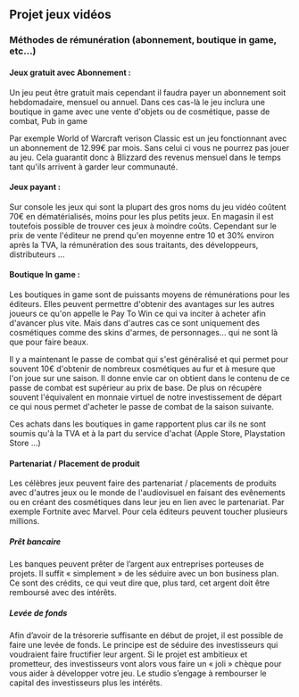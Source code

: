 ## Projet jeux vidéos

### Méthodes de rémunération (abonnement, boutique in game, etc...)

#### Jeux gratuit avec Abonnement :

Un jeu peut être gratuit mais cependant il faudra payer un abonnement soit hebdomadaire, mensuel ou annuel.
Dans ces cas-là le jeu inclura une boutique in game avec une vente d'objets ou de cosmétique, passe de combat, Pub in game

Par exemple World of Warcraft verison Classic est un jeu fonctionnant avec un abonnement de 12.99€ par mois. Sans celui ci vous ne pourrez pas jouer au jeu. Cela guarantit donc à Blizzard des revenus mensuel dans le temps tant qu'ils arrivent à garder leur communauté.
 
#### Jeux payant :

Sur console les jeux qui sont la plupart des gros noms du jeu vidéo coûtent 70€ en dématérialisés, moins pour les plus petits jeux. En magasin il est toutefois possible de trouver ces jeux à moindre coûts.
Cependant sur le prix de vente l'éditeur ne prend qu'en moyenne entre 10 et 30% environ après la TVA, la rémunération des sous traitants, des développeurs, distributeurs ... 

#### Boutique In game :

Les boutiques in game sont de puissants moyens de rémunérations pour les éditeurs. Elles peuvent permettre d'obtenir des avantages sur les autres joueurs ce qu'on appelle le Pay To Win ce qui va inciter à acheter afin d'avancer plus vite. Mais dans d'autres cas ce sont uniquement des cosmétiques comme des skins d'armes, de personnages... qui ne sont là que pour faire beaux.

Il y a maintenant le passe de combat qui s'est généralisé et qui permet pour souvent 10€ d'obtenir de nombreux cosmétiques au fur et à mesure que l'on joue sur une saison. Il donne envie car on obtient dans le contenu de ce passe de combat est supérieur au prix de base. De plus on récupère souvent l'équivalent en monnaie virtuel de notre investissement de départ ce qui nous permet d'acheter le passe de combat de la saison suivante.

Ces achats dans les boutiques in game rapportent plus car ils ne sont soumis qu'à la TVA et à la part du service d'achat (Apple Store, Playstation Store ...)

#### Partenariat / Placement de produit

Les célèbres jeux peuvent faire des partenariat / placements de produits avec d'autres jeux ou le monde de l'audiovisuel en faisant des evênements ou en créant des cosmétiques dans leur jeu en lien avec le partenariat. Par exemple Fortnite avec Marvel.
Pour cela éditeurs peuvent toucher plusieurs millions.

##### Prêt bancaire

Les banques peuvent prêter de l’argent aux entreprises porteuses de projets. Il suffit « simplement » de les séduire avec un bon business plan. Ce sont des crédits, ce qui veut dire que, plus tard, cet argent doit être remboursé avec des intérêts.

##### Levée de fonds

Afin d’avoir de la trésorerie suffisante en début de projet, il est possible de faire une levée de fonds. Le principe est de séduire des investisseurs qui voudraient faire fructifier leur argent. Si le projet est ambitieux et prometteur, des investisseurs vont alors vous faire un « joli » chèque pour vous aider à développer votre jeu. Le studio s’engage à rembourser le capital des investisseurs plus les intérêts.
